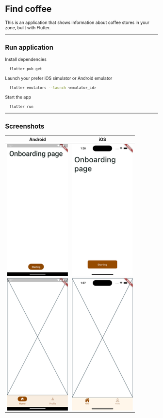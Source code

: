 # Find coffee

This is an application that shows information about coffee stores in your zone, built with Flutter.

---

## Run application

Install dependencies

```bash
  flutter pub get
```

Launch your prefer iOS simulator or Android emulator

```bash
  flutter emulators --launch <emulator_id> 
```

Start the app

```bash
  flutter run
```

---

## Screenshots

| Android                                                                     | iOS                                                                     |
|-----------------------------------------------------------------------------|-------------------------------------------------------------------------|
| <img src="./screenshots/android_onboarding.png" alt="drawing" width="200"/> | <img src="./screenshots/ios_onboarding.png" alt="drawing" width="200"/> |
| <img src="./screenshots/android_home.png" alt="drawing" width="200"/>       | <img src="./screenshots/ios_home.png" alt="drawing" width="200"/>       |